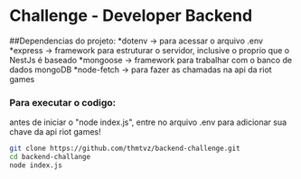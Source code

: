 
# Challenge - Developer Backend

##Dependencias do projeto:
*dotenv -> para acessar o arquivo .env
*express -> framework para estruturar o servidor, inclusive o proprio que o NestJs é baseado
*mongoose -> framework para trabalhar com o banco de dados mongoDB
*node-fetch -> para fazer as chamadas na api da riot games

### Para executar o codigo:
antes de iniciar o "node index.js", entre no arquivo .env para adicionar sua chave da api riot games!

```sh
git clone https://github.com/thmtvz/backend-challenge.git
cd backend-challange
node index.js
```
